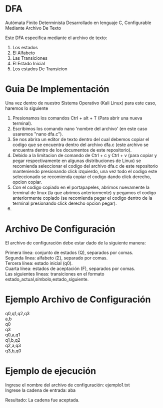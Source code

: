 # DFA
Autómata Finito Determinista Desarrollado en lenguaje C, Configurable Mediante Archivo De Texto

Este DFA especifica mediante el archivo de texto:
  1. Los estados
  2. El Alfabeto
  3. Las Transiciones
  4. El Estado Inicial
  5. Los estados De Transicion

# Guia De Implementación  
  Una vez dentro de nuestro Sistema Operativo (Kali Linux) para este caso, haremos lo siguiente  
  1. Presionamos los comandos Ctrl + alt + T (Para abrir una nueva terminal).  
  2. Escribimos los comando nano 'nombre del archivo' (en este caso usaremos "nano dfa.c").  
  3. Se nos abrira un editor de texto dentro del cual debemos copiar el codigo que se encuentra dentro del archivo dfa.c (este archivo se encuentra dentro de los documentos de este repositorio).  
  4. Debido a la limitacion de comando de Ctrl + c y Ctrl + v (para copiar y pegar respectivamente en algunas distribuciones de Linux) se recomienda seleccionar el codigo del archivo dfa.c de este repositorio manteniendo presionando click izquierdo, una vez todo el codigo este seleccionado se recomienda copiar el codigo dando click derecho, opcion copiar.
  5. Con el codigo copiado en el portapapeles, abrimos nuevamente la terminal de linux (la que abrimos anteriormente) y pegamos el codigo anteriormente copiado (se recomienda pegar el codigo dentro de la terminal presionando click derecho opcion pegar).
  6. 

# Archivo De Configuración
El archivo de configuración debe estar dado de la siguiente manera:

Primera línea: conjunto de estados (Q), separados por comas.  
Segunda línea: alfabeto (Σ), separado por comas.  
Tercera línea: estado inicial (q0).  
Cuarta línea: estados de aceptación (F), separados por comas.  
Las siguientes líneas: transiciones en el formato estado_actual,símbolo,estado_siguiente.  

# Ejemplo Archivo de Configuración

q0,q1,q2,q3  
a,b  
q0  
q3  
q0,a,q1  
q1,b,q2  
q2,a,q3  
q3,b,q0  

# Ejemplo de ejecución 

Ingrese el nombre del archivo de configuración: ejemplo1.txt  
Ingrese la cadena de entrada: aba  
  
Resultado: La cadena fue aceptada.




